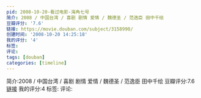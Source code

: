 ```yaml
---
pid: 2008-10-20-看过电影-海角七号
简介: 2008 / 中国台湾 / 喜剧 剧情 爱情 / 魏德圣 / 范逸臣 田中千绘
豆瓣评分: '7.6'
链接: https://movie.douban.com/subject/3158990/
创建时间: '2008-10-20 14:25:18'
我的评分: '4'
标签:
评论:
tags: [douban]
categories: [timeline]
---
```

简介:2008 / 中国台湾 / 喜剧 剧情 爱情 / 魏德圣 / 范逸臣 田中千绘
豆瓣评分:7.6
[链接](https://movie.douban.com/subject/3158990/)
我的评分:4
标签:
评论:
